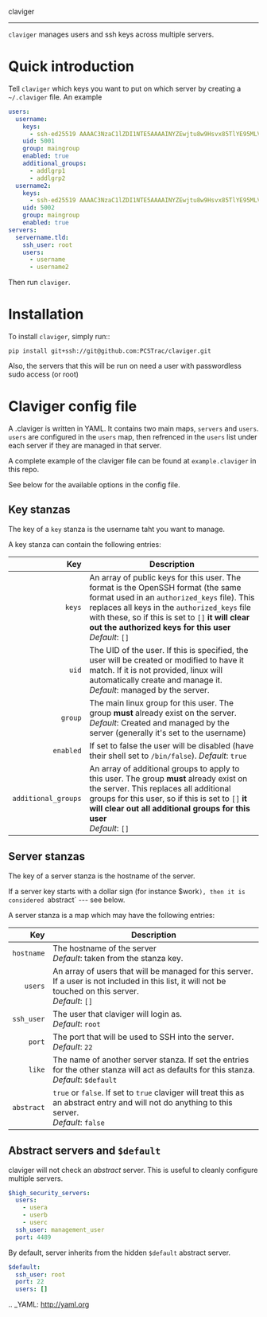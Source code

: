 claviger
********

`claviger` manages users and ssh keys across multiple servers.

Quick introduction
==================

Tell `claviger` which keys you want to put on which server
by creating a `~/.claviger` file.  An example

```yaml
users:
  username:
    keys:
      - ssh-ed25519 AAAAC3NzaC1lZDI1NTE5AAAAINYZEwjtu8w9Hsvx85TlYE95MLV9Whc3N1ajrH7+gu7A
    uid: 5001
    group: maingroup
    enabled: true
    additional_groups:
      - addlgrp1
      - addlgrp2
  username2:
    keys:
      - ssh-ed25519 AAAAC3NzaC1lZDI1NTE5AAAAINYZEwjtu8w9Hsvx85TlYE95MLV9Whc3N1ajrH7+gu7A
    uid: 5002
    group: maingroup
    enabled: true
servers:
  servername.tld:
    ssh_user: root
    users:
      - username
      - username2
```

Then run ``claviger``.

Installation
============

To install ``claviger``, simply run::

    pip install git+ssh://git@github.com:PCSTrac/claviger.git

Also, the servers that this will be run on need a user with passwordless sudo access (or root)

Claviger config file
====================

A .claviger is written in YAML.  It contains two main maps, `servers` and `users`. `users` are configured in the `users` map, then refrenced in the `users` list under each server if they are managed in that server.

A complete example of the claviger file can be found at `example.claviger` in this repo.

See below for the available options in the config file.

Key stanzas
-----------
The key of a `key` stanza is the username taht you want to manage.

A key stanza can contain the following entries:

| Key | Description |
| ---: | ----------- |
| `keys` | An array of public keys for this user. The format is the OpenSSH format (the same format used in an `authorized_keys` file). This replaces all keys in the `authorized_keys` file with these, so if this is set to `[]` **it will clear out the authorized keys for this user**<br/>*Default*: `[]`|
| `uid` | The UID of the user. If this is specified, the user will be created or modified to have it match. If it is not provided, linux will automatically create and manage it.<br/>*Default*: managed by the server.|
| `group` | The main linux group for this user. The group **must** already exist on the server.<br/>*Default*: Created and managed by the server (generally it's set to the username)|
| `enabled` | If set to false the user will be disabled (have their shell set to `/bin/false`). *Default*: `true` |
| `additional_groups` | An array of additional groups to apply to this user. The group **must** already exist on the server. This replaces all additional groups for this user, so if this is set to `[]` **it will clear out all additional groups for this user**<br/>*Default*: `[]` |

Server stanzas
--------------
The key of a server stanza is the hostname of the server.

If a server key starts with a dollar sign (for instance $work`),
then it is considered `abstract` --- see below.

A server stanza is a map which may have the following entries:

| Key | Description |
| ---: | ----------- |
| `hostname` | The hostname of the server<br/>*Default*: taken from the stanza key.|
| `users` | An array of users that will be managed for this server. If a user is not included in this list, it will not be touched on this server.<br/>*Default*: `[]`|
| `ssh_user` | The user that claviger will login as. <br/>*Default*: `root`|
| `port` | The port that will be used to SSH into the server. *Default*: `22` |
| `like` | The name of another server stanza. If set the entries for the other stanza will act as defaults for this stanza.<br/>*Default*: `$default` |
| `abstract` | `true` or `false`. If set to `true` claviger will treat this as an abstract entry and will not do anything to this server.<br/>*Default*: `false`|

Abstract servers and `$default`
---------------------------------

claviger will not check an *abstract* server.  This is useful to cleanly configure multiple servers.

```yaml
$high_security_servers:
  users:
    - usera
    - userb
    - userc
  ssh_user: management_user
  port: 4489
```

By default, server inherits from the hidden ``$default`` abstract server.

```yaml
$default:
  ssh_user: root
  port: 22
  users: []
```
.. _YAML: http://yaml.org
